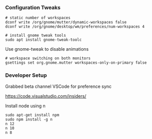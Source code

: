 ### Configuration Tweaks


```
# static number of workspaces
dconf write /org/gnome/mutter/dynamic-workspaces false
dconf write /org/gnome/desktop/wm/preferences/num-workspaces 4
```

```
# install gnome tweak tools
sudo apt install gnome-tweak-toolc
```
Use gnome-tweak to disable animations
```
# workspace switching on both monitors 
gsettings set org.gnome.mutter workspaces-only-on-primary false
```
### Developer Setup

Grabbed beta channel VSCode for preference sync

https://code.visualstudio.com/insiders/ 


Install node using n
```
sudo apt-get install npm
sudo npm install -g n
n 12
n 10
n 8
```
